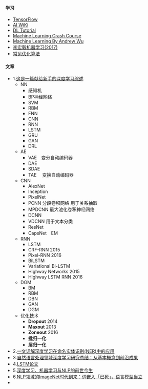 #### 学习

- [TensorFlow](https://github.com/jasonhavenD/DJH-DL/tree/master/tensorflow)
- [AI WiKi](https://github.com/jasonhavenD/DJH-DL/blob/master/AI-Wiki.md)
- [DL Tutorial](http://www.deeplearning.net/tutorial/)
- [Machine Learning Crash Course](https://developers.google.com/machine-learning/crash-course)
- [Machine Learning By Andrew Wu](https://github.com/jasonhavenD/DJH-DL/blob/master/ml.md)
- [李宏毅机器学习(2017)](https://github.com/jasonhavenD/DJH-DL/blob/master/%E6%9D%8E%E5%AE%8F%E6%AF%852017ML.md)
- [常见优化算法](https://github.com/jasonhavenD/DJH-DL/blob/master/optimizer.md)


#### 文章

- 1.[这是一篇献给新手的深度学习综述](https://www.jiqizhixin.com/articles/Recent-Advances-in-Deep-Learning-An-Overview)
  - NN
    - 感知机
    - BP神经网络
    - SVM
    - RBM
    - FNN
    - CNN
    - RNN
    - LSTM
    - GRU
    - GAN
    - DRL
  - AE
    - VAE　变分自动编码器
    - DAE
    - SDAE
    - TAE　 变换自动编码器
  - CNN
    - AlexNet
    - Inception
    - PixelNet
    - PCNN 分段卷积网络 用于关系抽取
    - MPDCNN 最大池化卷积神经网络
    - DCNN
    - VDCNN 用于文本分类
    - ResNet
    - CapsNet　EM
  - RNN
    - LSTM 
    - CRF-RNN 2015
    - Pixel-RNN 2016
    - BiLSTM
    - Variational Bi-LSTM
    - Highway Networks 2015
    - Highway LSTM RNN 2016
  - DGM
    - BM
    - RBM
    - DBN
    - GAN
    - DGM
  - 优化技术
    - **Dropout** 2014
    - **Maxout** 2013
    - **Zoneout** 2016
    - **批归一化**
    - **层归一化**
- 2.[一文详解深度学习在命名实体识别(NER)中的应用](https://ctolib.com/topics-134238.html)
- 3.[自然语言处理领域深度学习研究总结：从基本概念到前沿成果](https://www.jiqizhixin.com/articles/2017-01-11)
- 4.[LSTM论文](http://lib.csdn.net/article/deeplearning/45509)
- 5.[深度学习、机器学习与NLP的前世今生](https://www.jiqizhixin.com/articles/2018-08-10)
- 6.[NLP领域的ImageNet时代到来：词嵌入「已死」，语言模型当立](https://www.jiqizhixin.com/articles/2018-07-09-9)
- ​